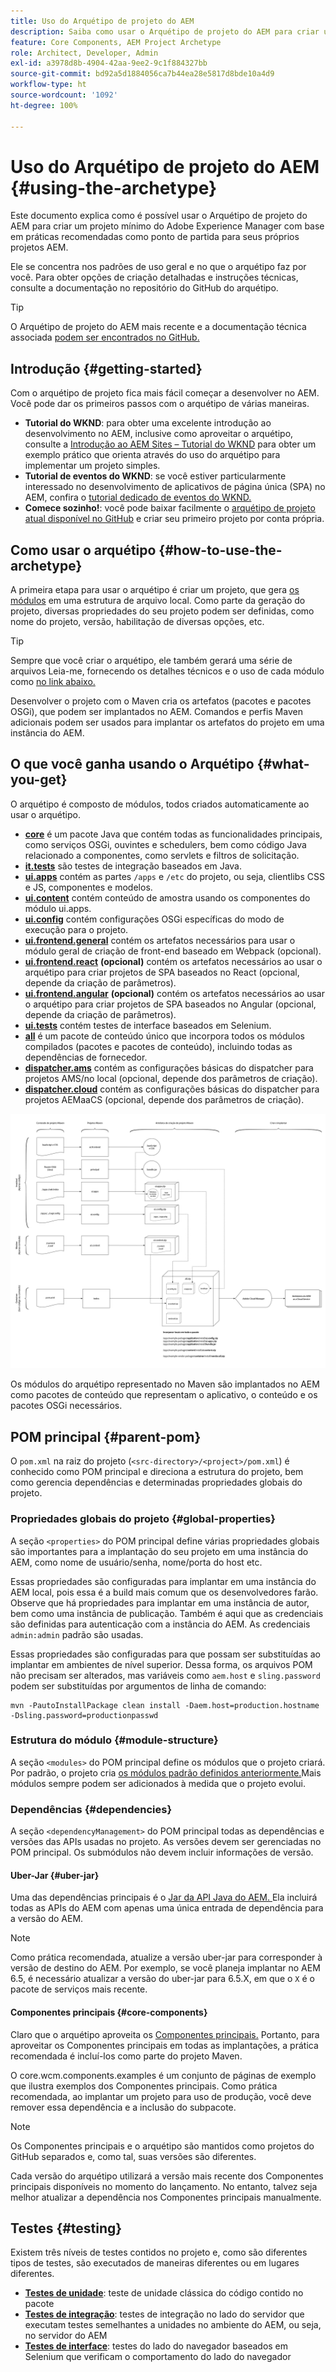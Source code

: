 ```yaml
---
title: Uso do Arquétipo de projeto do AEM
description: Saiba como usar o Arquétipo de projeto do AEM para criar um projeto mínimo do Adobe Experience Manager baseado em práticas recomendadas como ponto de partida para seus próprios projetos AEM.
feature: Core Components, AEM Project Archetype
role: Architect, Developer, Admin
exl-id: a3978d8b-4904-42aa-9ee2-9c1f884327bb
source-git-commit: bd92a5d1884056ca7b44ea28e5817d8bde10a4d9
workflow-type: ht
source-wordcount: '1092'
ht-degree: 100%

---
```



# Uso do Arquétipo de projeto do AEM {#using-the-archetype}

Este documento explica como é possível usar o Arquétipo de projeto do AEM para criar um projeto mínimo do Adobe Experience Manager com base em práticas recomendadas como ponto de partida para seus próprios projetos AEM.

Ele se concentra nos padrões de uso geral e no que o arquétipo faz por você. Para obter opções de criação detalhadas e instruções técnicas, consulte a documentação no repositório do GitHub do arquétipo.

>[!TIP]
>
>O Arquétipo de projeto do AEM mais recente e a documentação técnica associada [podem ser encontrados no GitHub.](https://github.com/adobe/aem-project-archetype)

## Introdução {#getting-started}

Com o arquétipo de projeto fica mais fácil começar a desenvolver no AEM. Você pode dar os primeiros passos com o arquétipo de várias maneiras.

* **Tutorial do WKND**: para obter uma excelente introdução ao desenvolvimento no AEM, inclusive como aproveitar o arquétipo, consulte a [Introdução ao AEM Sites – Tutorial do WKND](https://experienceleague.adobe.com/docs/experience-manager-learn/getting-started-wknd-tutorial-develop/overview.html?lang=pt-BR) para obter um exemplo prático que orienta através do uso do arquétipo para implementar um projeto simples.
* **Tutorial de eventos do WKND**: se você estiver particularmente interessado no desenvolvimento de aplicativos de página única (SPA) no AEM, confira o [tutorial dedicado de eventos do WKND.](https://helpx.adobe.com/experience-manager/kt/sites/using/getting-started-spa-wknd-tutorial-develop.html?lang=pt-BR)
* **Comece sozinho!**: você pode baixar facilmente o [arquétipo de projeto atual disponível no GitHub](https://github.com/adobe/aem-project-archetype) e criar seu primeiro projeto por conta própria.

## Como usar o arquétipo {#how-to-use-the-archetype}

A primeira etapa para usar o arquétipo é criar um projeto, que gera [os módulos](#what-you-get) em uma estrutura de arquivo local. Como parte da geração do projeto, diversas propriedades do seu projeto podem ser definidas, como nome do projeto, versão, habilitação de diversas opções, etc.

>[!TIP]
>
>Sempre que você criar o arquétipo, ele também gerará uma série de arquivos Leia-me, fornecendo os detalhes técnicos e o uso de cada módulo como [no link abaixo.](#what-you-get)

Desenvolver o projeto com o Maven cria os artefatos (pacotes e pacotes OSGi), que podem ser implantados no AEM. Comandos e perfis Maven adicionais podem ser usados para implantar os artefatos do projeto em uma instância do AEM.

## O que você ganha usando o Arquétipo {#what-you-get}

O arquétipo é composto de módulos, todos criados automaticamente ao usar o arquétipo.

* **[core](https://github.com/adobe/aem-project-archetype/tree/develop/src/main/archetype/core)** é um pacote Java que contém todas as funcionalidades principais, como serviços OSGi, ouvintes e schedulers, bem como código Java relacionado a componentes, como servlets e filtros de solicitação.
* **[it.tests](https://github.com/adobe/aem-project-archetype/tree/develop/src/main/archetype/it.tests)** são testes de integração baseados em Java.
* **[ui.apps](https://github.com/adobe/aem-project-archetype/tree/develop/src/main/archetype/ui.apps)** contém as partes `/apps` e `/etc` do projeto, ou seja, clientlibs CSS e JS, componentes e modelos.
* **[ui.content](https://github.com/adobe/aem-project-archetype/tree/develop/src/main/archetype/ui.content)** contém conteúdo de amostra usando os componentes do módulo ui.apps.
* **[ui.config](https://github.com/adobe/aem-project-archetype/tree/develop/src/main/archetype/ui.config)** contém configurações OSGi específicas do modo de execução para o projeto.
* **[ui.frontend.general](https://github.com/adobe/aem-project-archetype/tree/develop/src/main/archetype/ui.frontend.general)** contém os artefatos necessários para usar o módulo geral de criação de front-end baseado em Webpack (opcional).
* **[ui.frontend.react](https://github.com/adobe/aem-project-archetype/tree/develop/src/main/archetype/ui.frontend.react)** **(opcional)** contém os artefatos necessários ao usar o arquétipo para criar projetos de SPA baseados no React (opcional, depende da criação de parâmetros).
* **[ui.frontend.angular](https://github.com/adobe/aem-project-archetype/tree/develop/src/main/archetype/ui.frontend.angular)** **(opcional)** contém os artefatos necessários ao usar o arquétipo para criar projetos de SPA baseados no Angular (opcional, depende da criação de parâmetros).
* **[ui.tests](https://github.com/adobe/aem-project-archetype/tree/develop/src/main/archetype/ui.tests)** contém testes de interface baseados em Selenium.
* **[all](https://github.com/adobe/aem-project-archetype/tree/develop/src/main/archetype/all)** é um pacote de conteúdo único que incorpora todos os módulos compilados (pacotes e pacotes de conteúdo), incluindo todas as dependências de fornecedor.
* **[dispatcher.ams](https://github.com/adobe/aem-project-archetype/tree/develop/src/main/archetype/dispatcher.ams)** contém as configurações básicas do dispatcher para projetos AMS/no local (opcional, depende dos parâmetros de criação).
* **[dispatcher.cloud](https://github.com/adobe/aem-project-archetype/tree/develop/src/main/archetype/dispatcher.cloud)** contém as configurações básicas do dispatcher para projetos AEMaaCS (opcional, depende dos parâmetros de criação).

![Organização do pacote de conteúdo](/help/assets/content-package-organization.png)

Os módulos do arquétipo representado no Maven são implantados no AEM como pacotes de conteúdo que representam o aplicativo, o conteúdo e os pacotes OSGi necessários.

## POM principal {#parent-pom}

O `pom.xml` na raiz do projeto (`<src-directory>/<project>/pom.xml`) é conhecido como POM principal e direciona a estrutura do projeto, bem como gerencia dependências e determinadas propriedades globais do projeto.

### Propriedades globais do projeto {#global-properties}

A seção `<properties>` do POM principal define várias propriedades globais são importantes para a implantação do seu projeto em uma instância do AEM, como nome de usuário/senha, nome/porta do host etc.

Essas propriedades são configuradas para implantar em uma instância do AEM local, pois essa é a build mais comum que os desenvolvedores farão. Observe que há propriedades para implantar em uma instância de autor, bem como uma instância de publicação. Também é aqui que as credenciais são definidas para autenticação com a instância do AEM. As credenciais `admin:admin` padrão são usadas.

Essas propriedades são configuradas para que possam ser substituídas ao implantar em ambientes de nível superior. Dessa forma, os arquivos POM não precisam ser alterados, mas variáveis como `aem.host` e `sling.password` podem ser substituídas por argumentos de linha de comando:

```shell
mvn -PautoInstallPackage clean install -Daem.host=production.hostname -Dsling.password=productionpasswd
```

### Estrutura do módulo {#module-structure}

A seção `<modules>` do POM principal define os módulos que o projeto criará. Por padrão, o projeto cria [os módulos padrão definidos anteriormente.](#what-you-get)Mais módulos sempre podem ser adicionados à medida que o projeto evolui.

### Dependências {#dependencies}

A seção `<dependencyManagement>` do POM principal todas as dependências e versões das APIs usadas no projeto. As versões devem ser gerenciadas no POM principal. Os submódulos não devem incluir informações de versão.

#### Uber-Jar {#uber-jar}

Uma das dependências principais é o [Jar da API Java do AEM. ](https://experienceleague.adobe.com/docs/experience-manager-cloud-service/implementing/developing/aem-as-a-cloud-service-sdk.html?lang=pt-BR) Ela incluirá todas as APIs do AEM com apenas uma única entrada de dependência para a versão do AEM.

>[!NOTE]
>
>Como prática recomendada, atualize a versão uber-jar para corresponder à versão de destino do AEM. Por exemplo, se você planeja implantar no AEM 6.5, é necessário atualizar a versão do uber-jar para 6.5.X, em que o `X` é o pacote de serviços mais recente.

#### Componentes principais {#core-components}

Claro que o arquétipo aproveita os [Componentes principais.](/help/introduction.md) Portanto, para aproveitar os Componentes principais em todas as implantações, a prática recomendada é incluí-los como parte do projeto Maven.

O core.wcm.components.examples é um conjunto de páginas de exemplo que ilustra exemplos dos Componentes principais. Como prática recomendada, ao implantar um projeto para uso de produção, você deve remover essa dependência e a inclusão do subpacote.

>[!NOTE]
>
>Os Componentes principais e o arquétipo são mantidos como projetos do GitHub separados e, como tal, suas versões são diferentes.
>
>Cada versão do arquétipo utilizará a versão mais recente dos Componentes principais disponíveis no momento do lançamento. No entanto, talvez seja melhor atualizar a dependência nos Componentes principais manualmente.

## Testes {#testing}

Existem três níveis de testes contidos no projeto e, como são diferentes tipos de testes, são executados de maneiras diferentes ou em lugares diferentes.

* **[Testes de unidade](https://github.com/adobe/aem-project-archetype/tree/develop/src/main/archetype/core)**: teste de unidade clássica do código contido no pacote
* **[Testes de integração](https://github.com/adobe/aem-project-archetype/tree/develop/src/main/archetype/it.tests)**: testes de integração no lado do servidor que executam testes semelhantes a unidades no ambiente do AEM, ou seja, no servidor do AEM
* **[Testes de interface](https://github.com/adobe/aem-project-archetype/tree/develop/src/main/archetype/ui.tests)**: testes do lado do navegador baseados em Selenium que verificam o comportamento do lado do navegador
